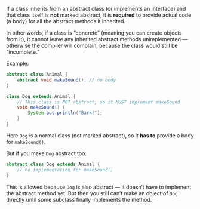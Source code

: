 If a class inherits from an abstract class (or implements an interface) and that class itself is **not** marked abstract, it is **required** to provide actual code (a body) for all the abstract methods it inherited.

In other words, if a class is “concrete” (meaning you can create objects from it), it cannot leave any inherited abstract methods unimplemented — otherwise the compiler will complain, because the class would still be “incomplete.”

Example:

```java
abstract class Animal {
    abstract void makeSound(); // no body
}

class Dog extends Animal {
    // This class is NOT abstract, so it MUST implement makeSound
    void makeSound() {
        System.out.println("Bark!");
    }
}
```

Here `Dog` is a normal class (not marked abstract), so it **has to** provide a body for `makeSound()`.

But if you make `Dog` abstract too:

```java
abstract class Dog extends Animal {
    // no implementation for makeSound()
}
```

This is allowed because `Dog` is also abstract — it doesn’t have to implement the abstract method yet. But then you still can’t make an object of `Dog` directly until some subclass finally implements the method.
